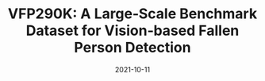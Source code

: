 ---
title: "VFP290K: A Large‑Scale Benchmark Dataset for Vision‑based Fallen Person Detection"
collection: publications
permalink: /publication/2021-10-11-vfp290k
excerpt: ''
date: 2021-10-11
venue: 'Neural Information Processing Systems (NeurIPS)'
paper: 'https://openreview.net/forum?id=y2AbfIXgBK3'
citation: ''
authors: 'Jaeju An*, Jeongho Kim*, Hanbeen Lee, Jinbeom Kim, Junhyung Kang, Minha Kim, <strong> Saebyeol Shin </strong>, Minha Kim, Donghee Hong, Simon S. Woo'
image: 'images/vfp290k.png'
code: 'https://github.com/DASH-Lab/VFP290K'
web: 'https://sites.google.com/view/dash-vfp300k/'
---